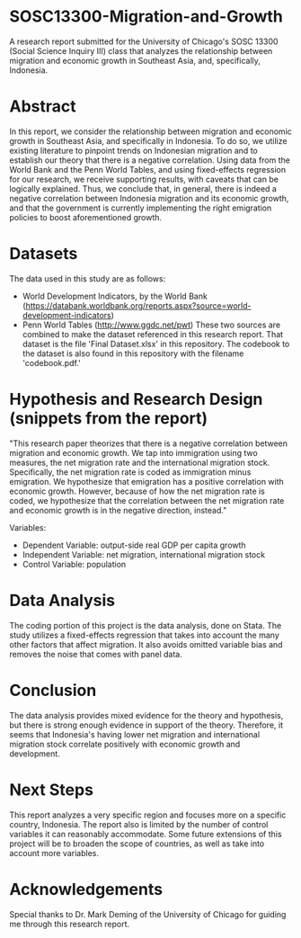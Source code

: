 # SOSC13300-Migration-and-Growth
A research report submitted for the University of Chicago's SOSC 13300 (Social Science Inquiry III) class that analyzes the relationship between migration and economic growth in Southeast Asia, and, specifically, Indonesia.

# Abstract
In this report, we consider the relationship between migration and economic growth in Southeast Asia, and specifically in Indonesia. To do so, we utilize existing literature to pinpoint trends on Indonesian migration and to establish our theory that there is a negative correlation. Using data from the World Bank and the Penn World Tables, and using fixed-effects regression for our research, we receive supporting results, with caveats that can be logically explained. Thus, we conclude that, in general, there is indeed a negative correlation between Indonesia migration and its economic growth, and that the government is currently implementing the right emigration policies to boost aforementioned growth.

# Datasets
The data used in this study are as follows:
- World Development Indicators, by the World Bank (https://databank.worldbank.org/reports.aspx?source=world-development-indicators)
- Penn World Tables (http://www.ggdc.net/pwt)
These two sources are combined to make the dataset referenced in this research report. That dataset is the file 'Final Dataset.xlsx' in this repository. The codebook to the dataset is also found in this repository with the filename 'codebook.pdf.'

# Hypothesis and Research Design (snippets from the report)
"This research paper theorizes that there is a negative correlation between migration and economic growth. We tap into immigration using two measures, the net migration rate and the international migration stock. Specifically, the net migration rate is coded as immigration minus emigration. We hypothesize that emigration has a positive correlation with economic growth. However, because of how the net migration rate is coded, we hypothesize that the correlation between the net migration rate and economic growth is in the negative direction, instead."

Variables:
- Dependent Variable: output-side real GDP per capita growth
- Independent Variable: net migration, international migration stock
- Control Variable: population

# Data Analysis
The coding portion of this project is the data analysis, done on Stata. The study utilizes a fixed-effects regression that takes into account the many other factors that affect migration. It also avoids omitted variable bias and removes the noise that comes with panel data.

# Conclusion
The data analysis provides mixed evidence for the theory and hypothesis, but there is strong enough evidence in support of the theory. Therefore, it seems that Indonesia's having lower net migration and international migration stock correlate positively with economic growth and development.

# Next Steps
This report analyzes a very specific region and focuses more on a specific country, Indonesia. The report also is limited by the number of control variables it can reasonably accommodate. Some future extensions of this project will be to broaden the scope of countries, as well as take into account more variables.

# Acknowledgements
Special thanks to Dr. Mark Deming of the University of Chicago for guiding me through this research report.
